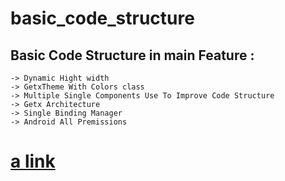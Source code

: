 # basic_code_structure


## Basic Code Structure in main Feature :
      
    -> Dynamic Hight width 
    -> GetxTheme With Colors class
    -> Multiple Single Components Use To Improve Code Structure
    -> Getx Architecture
    -> Single Binding Manager
    -> Android All Premissions 
   # [a link](https://github.com/initiogit/basic_code_structure/blob/82fc655218814a5180f51b812d8218bc6aacde1c/android/app/src/profile/manifest_permissions.md)
